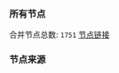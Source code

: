 ### 所有节点
合并节点总数: `1751`
[节点链接](https://raw.githubusercontent.com/rzhy1/11/master/sub/sub_merge_base64.txt)

### 节点来源